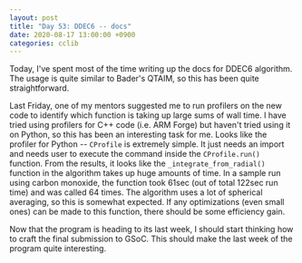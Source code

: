 ```yaml
---
layout: post
title: "Day 53: DDEC6 -- docs"
date: 2020-08-17 13:00:00 +0900
categories: cclib
---
```


Today, I've spent most of the time writing up the docs for DDEC6 algorithm. The usage is quite similar to Bader's QTAIM, so this has been quite straightforward.

Last Friday, one of my mentors suggested me to run profilers on the new code to identify which function is taking up large sums of wall time. I have tried using profilers for C++ code (i.e. ARM Forge) but haven't tried using it on Python, so this has been an interesting task for me. Looks like the profiler for Python -- `CProfile` is extremely simple. It just needs an import and needs user to execute the command inside the `CProfile.run()` function. From the results, it looks like the `_integrate_from_radial()` function in the algorithm takes up huge amounts of time. In a sample run using carbon monoxide, the function took 61sec (out of total 122sec run time) and was called 64 times. The algorithm uses a lot of spherical averaging, so this is somewhat expected. If any optimizations (even small ones) can be made to this function, there should be some efficiency gain.

Now that the program is heading to its last week, I should start thinking how to craft the final submission to GSoC. This should make the last week of the program quite interesting.


